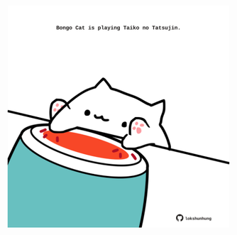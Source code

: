 <!-- built at 21/03/2024, 21:00:50 UTC -->
<p align="center">
  <img width="500" height="500" src="./ReadmeImage.svg">
</p>
